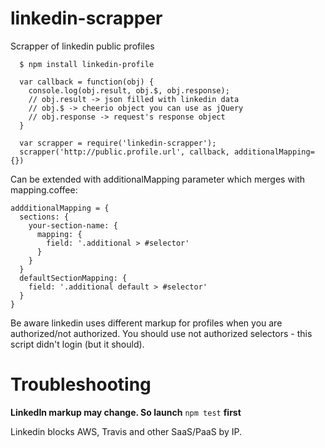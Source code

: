 # linkedin-scrapper
Scrapper of linkedin public profiles

```
  $ npm install linkedin-profile
```

```
  var callback = function(obj) {
    console.log(obj.result, obj.$, obj.response);
    // obj.result -> json filled with linkedin data
    // obj.$ -> cheerio object you can use as jQuery
    // obj.response -> request's response object
  }

  var scrapper = require('linkedin-scrapper');
  scrapper('http://public.profile.url', callback, additionalMapping={})
```

Can be extended with additionalMapping parameter which merges with mapping.coffee:

```
addditionalMapping = {
  sections: {
    your-section-name: {
      mapping: {
        field: '.additional > #selector'
      }
    }
  }
  defaultSectionMapping: {
    field: '.additional default > #selector'
  }
}
```
Be aware linkedin uses different markup for profiles when you are authorized/not authorized.
You should use not authorized selectors - this script didn't login (but it should).

# Troubleshooting
**LinkedIn markup may change. So launch** ```npm test``` **first**

Linkedin blocks AWS, Travis and other SaaS/PaaS by IP.
